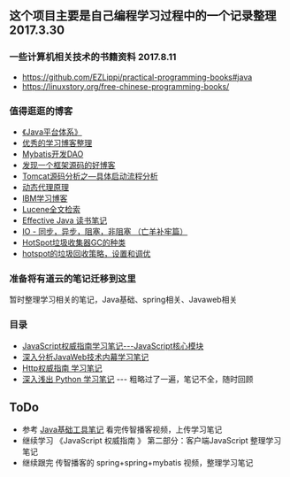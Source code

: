 ## 这个项目主要是自己编程学习过程中的一个记录整理  2017.3.30
### 一些计算机相关技术的书籍资料 2017.8.11
- https://github.com/EZLippi/practical-programming-books#java
- https://linuxstory.org/free-chinese-programming-books/
### 值得逛逛的博客 
- [《Java平台体系》](http://blog.csdn.net/owen0278/article/details/7734418)
- [优秀的学习博客整理](http://www.cnblogs.com/zedosu/tag/)
- [Mybatis开发DAO](http://blog.csdn.net/csdn_gia/article/details/54923940)
- [发现一个框架源码的好博客](http://blog.csdn.net/flashflight/article/list/2)
- [Tomcat源码分析之—具体启动流程分析](http://www.cnblogs.com/softlin/p/4149617.html)
- [动态代理原理](http://blog.csdn.net/jiankunking/article/details/52143504)
- [IBM学习博客](https://www.ibm.com/developerworks/cn/views/java/libraryview.jsp)
- [Lucene全文检索](http://www.cnblogs.com/xing901022/p/3933675.html)
- [Effective Java 读书笔记](http://blog.csdn.net/cangely/article/category/1282437/2)
- [IO - 同步，异步，阻塞，非阻塞 （亡羊补牢篇）](http://blog.csdn.net/historyasamirror/article/details/5778378)
- [HotSpot垃圾收集器GC的种类](http://www.cnblogs.com/zedosu/p/6666903.html)
- [hotspot的垃圾回收策略，设置和调优](http://1028826685.iteye.com/blog/2352507)
### 准备将有道云的笔记迁移到这里
暂时整理学习相关的笔记，Java基础、spring相关、Javaweb相关
### 目录
- [JavaScript权威指南学习笔记---JavaScript核心模块](https://github.com/Pirate5946/study/tree/master/JavaScript)
- [深入分析JavaWeb技术内幕学习笔记](https://github.com/Pirate5946/study/tree/master/JavaWeb)
- [Http权威指南 学习笔记](https://github.com/Pirate5946/study/tree/master/Http)
- [深入浅出 Python 学习笔记](https://github.com/Pirate5946/study/tree/master/Pyhton) --- 粗略过了一遍，笔记不全，随时回顾
## ToDo
- 参考 [Java基础工具笔记](http://brianway.github.io/2016/01/08/javase-learn-note-1-Reflect/) 看完传智播客视频，上传学习笔记
- 继续学习 《JavaScript 权威指南 》 第二部分：客户端JavaScript 整理学习笔记
- 继续跟完 传智播客的 spring+spring+mybatis 视频，整理学习笔记
